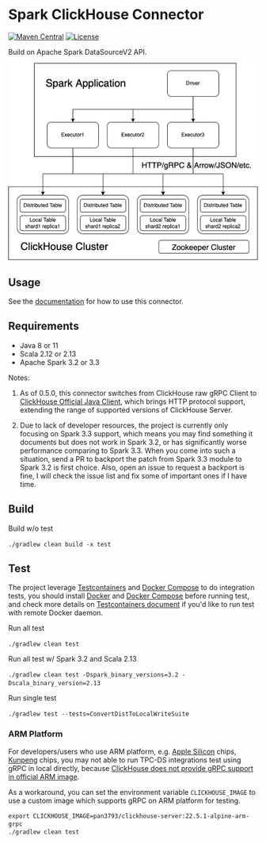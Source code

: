 Spark ClickHouse Connector
===
[![Maven Central](https://maven-badges.herokuapp.com/maven-central/com.github.housepower/clickhouse-spark-runtime-3.3_2.12/badge.svg)](https://search.maven.org/search?q=clickhouse-spark-runtime)
[![License](https://img.shields.io/github/license/housepower/spark-clickhouse-connector)](https://github.com/housepower/spark-clickhouse-connector/blob/master/LICENSE)

Build on Apache Spark DataSourceV2 API.

![Overview](docs/imgs/scc_overview.drawio.png)

## Usage

See the [documentation](https://housepower.github.io/spark-clickhouse-connector/) for how to use this connector.

## Requirements

- Java 8 or 11
- Scala 2.12 or 2.13
- Apache Spark 3.2 or 3.3

Notes:
1. As of 0.5.0, this connector switches from ClickHouse raw gRPC Client to 
   [ClickHouse Official Java Client](https://github.com/ClickHouse/clickhouse-jdbc), which brings HTTP protocol support,
   extending the range of supported versions of ClickHouse Server.

2. Due to lack of developer resources, the project is currently only focusing on Spark 3.3 support, which means you
   may find something it documents but does not work in Spark 3.2, or has significantly worse performance comparing
   to Spark 3.3. When you come into such a situation, send a PR to backport the patch from Spark 3.3 module to
   Spark 3.2 is first choice. Also, open an issue to request a backport is fine, I will check the issue list and
   fix some of important ones if I have time.

## Build

Build w/o test

`./gradlew clean build -x test`

## Test

The project leverage [Testcontainers](https://www.testcontainers.org/) and [Docker Compose](https://docs.docker.com/compose/)
to do integration tests, you should install [Docker](https://docs.docker.com/get-docker/) and [Docker Compose](https://docs.docker.com/compose/)
before running test, and check more details on [Testcontainers document](https://www.testcontainers.org/) if you'd
like to run test with remote Docker daemon.

Run all test

`./gradlew clean test`

Run all test w/ Spark 3.2 and Scala 2.13

`./gradlew clean test -Dspark_binary_versions=3.2 -Dscala_binary_version=2.13`

Run single test

`./gradlew test --tests=ConvertDistToLocalWriteSuite`

### ARM Platform

For developers/users who use ARM platform, e.g. [Apple Silicon](https://developer.apple.com/documentation/apple-silicon)
chips, [Kunpeng](https://www.hikunpeng.com/) chips, you may not able to run TPC-DS integrations test using gRPC in local directly,
because [ClickHouse does not provide gRPC support in official ARM image](https://github.com/ClickHouse/ClickHouse/pull/36754).

As a workaround, you can set the environment variable `CLICKHOUSE_IMAGE` to use a custom image which supports gRPC
on ARM platform for testing.

```
export CLICKHOUSE_IMAGE=pan3793/clickhouse-server:22.5.1-alpine-arm-grpc
./gradlew clean test
```
